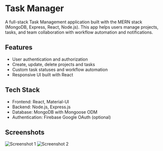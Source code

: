 # Task Manager

A full-stack Task Management application built with the MERN stack (MongoDB, Express, React, Node.js). This app helps users manage projects, tasks, and team collaboration with workflow automation and notifications.

## Features

- User authentication and authorization
- Create, update, delete projects and tasks
- Custom task statuses and workflow automation
- Responsive UI built with React

## Tech Stack

- Frontend: React, Material-UI
- Backend: Node.js, Express.js
- Database: MongoDB with Mongoose ODM
- Authentication: Firebase Google OAuth (optional)

## Screenshots

![Screenshot 1](https://github.com/YourUsername/YourRepoName/raw/main/assets/screenshot1.png)
![Screenshot 2](https://github.com/YourUsername/YourRepoName/raw/main/assets/screenshot2.png)
